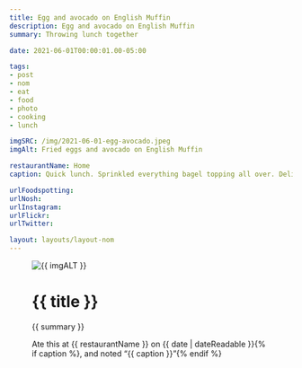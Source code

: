 ```yaml
---
title: Egg and avocado on English Muffin
description: Egg and avocado on English Muffin
summary: Throwing lunch together

date: 2021-06-01T00:00:01.00-05:00

tags:
- post
- nom
- eat
- food
- photo
- cooking
- lunch

imgSRC: /img/2021-06-01-egg-avocado.jpeg
imgAlt: Fried eggs and avocado on English Muffin

restaurantName: Home
caption: Quick lunch. Sprinkled everything bagel topping all over. Delicious.

urlFoodspotting: 
urlNosh: 
urlInstagram: 
urlFlickr:
urlTwitter: 

layout: layouts/layout-nom
---
```

<figure class="nom">
	<img class="u-photo img-border" src="{{ imgSRC }}" alt="{{ imgALT }}">
	<figcaption>
		<h1 class="title p-name">{{ title }}</h1>
		<p class="summary">{{ summary }}</p>
		<p>Ate this at {{ restaurantName }} on <time class="dt-published" datetime="{{ date | dateIso }}">{{ date | dateReadable }}</time>{% if caption %}, and noted <q class="caption">{{ caption }}</q>{% endif %}
	</figcaption>
</figure>